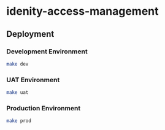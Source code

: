 # idenity-access-management

## Deployment

### Development Environment
```bash
make dev
```

### UAT Environment
```bash
make uat
```

### Production Environment
```bash
make prod
```

